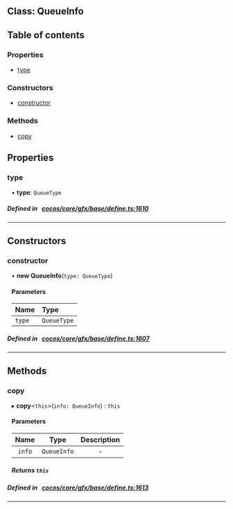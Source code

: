 
## Class: QueueInfo





<div class="table-of-content">
<h2>Table of contents</h2>


### Properties

- [ type](#type)

### Constructors

- [ constructor](#constructor)

### Methods

- [ copy](#copy)
</div>

## Properties


### type
<div style="margin-left: 10px;">




•  **type**:
`QueueType` 
</div>

##### Defined in &nbsp;   [cocos/core/gfx/base/define.ts:1610](https://github.com/cocos-creator/engine/blob/c7bf6b8a9/cocos/core/gfx/base/define.ts#L1610)&nbsp;


___

<!---->
## Constructors


### constructor
<div style="margin-left: 10px;">

• **new QueueInfo**(`type: QueueType`)

#### Parameters
| Name | Type |
| :------ | :------ |
| `type` | `QueueType` |





</div>

##### Defined in &nbsp;   [cocos/core/gfx/base/define.ts:1607](https://github.com/cocos-creator/engine/blob/c7bf6b8a9/cocos/core/gfx/base/define.ts#L1607)&nbsp;


---

<!---->
## Methods

### copy
<div style="margin-left: 10px;">

▸   **copy**<`this`\>(`info: QueueInfo`) : `this`




<!---->
<!--    #### Returns `this` -->
<!---->

#### Parameters

| Name | Type | Description |
| :------: | :------: | :------: |
| `info` | `QueueInfo` | - |



##### Returns `this`




</div>

##### Defined in &nbsp;   [cocos/core/gfx/base/define.ts:1613](https://github.com/cocos-creator/engine/blob/c7bf6b8a9/cocos/core/gfx/base/define.ts#L1613)&nbsp;
___
<!---->



